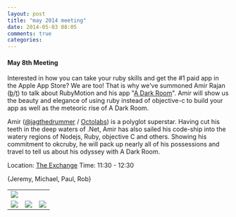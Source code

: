 ```yaml
---
layout: post
title: "may 2014 meeting"
date: 2014-05-03 08:05
comments: true
categories:
---
```

#### May 8th Meeting

Interested in how you can take your ruby skills and get the #1 paid app in the Apple App Store? We are too! That is why we've summoned Amir Rajan ([b][b]/[t][t]) to talk about RubyMotion and his app "[A Dark Room][darkroom]".  Amir will show us the beauty and elegance of using ruby instead of objective-c to build your app as well as the meteoric rise of A Dark Room.

Amir ([@jagthedrummer][t] / [Octolabs][b]) is a polyglot superstar. Having cut his teeth in the deep waters of .Net, Amir has also sailed his code-ship into the watery regions of Nodejs, Ruby, objective C and others. Showing his commitment to okcruby, he will pack up nearly all of his possessions and travel to tell us about his odyssey with A Dark Room.

Location: [The Exchange][exchange]
Time: 11:30 - 12:30

{Jeremy, Michael, Paul, Rob}

<table width="776" cellspacing="0" cellpadding="0">
<tr><td colspan="3"><img src="{{ root_url }}/images/sponsors/sponsor-bar.jpg" /></td></tr>
<tr><td><a href="http://www.roberthalf.com/technology/"><img src="{{ root_url }}/images/sponsors/half.jpg" /></a></td>
<td><a href="http://raisemore.com/"><img src="{{ root_url }}/images/sponsors/raisemore.jpg" /></a></td>
<td><a href="http://www.exchangeokc.com/"><img src="{{ root_url }}/images/sponsors/exchange.jpg" /></a></td></tr>
</table>

[t]: https://twitter.com/amirrajan
[b]: http://amirrajan.net
[exchange]: http://www.exchangeokc.com/
[darkroom]: https://itunes.apple.com/us/app/a-dark-room/id736683061?mt=8
